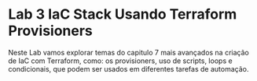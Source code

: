 # Lab 3 IaC Stack Usando Terraform Provisioners
Neste Lab vamos explorar temas do capitulo 7 mais avançados na criação de IaC com Terraform, como: os provisioners, uso de scripts, loops e condicionais, que podem ser usados em diferentes tarefas de automação.

